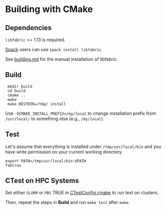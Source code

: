 # Building with CMake

## Dependencies

`libfabric` >= 1.13 is required.

[Spack](https://spack.io/) users can use `spack install libfabric`.

See [building.md](building.md) for the manual installation of libfabric.

## Build

     mkdir build
     cd build
     cmake .. 
     make
     make DESTDIR=/tmp/ install

 Use `-DCMAKE_INSTALL_PREFIX=/my/local` to change installation
prefix from `/usr/local/` to something else (e.g., `/my/local`).

## Test

Let's assume that everything is installed under `/tmp/usr/local/bin`
and you have *write* permission on your current working directory.

    export PATH=/tmp/usr/local/bin:$PATH
    fabtrun

## CTest on HPC Systems

Set either `SLURM` or `PBS` TRUE in [CTestConfig.cmake](../CTestConfig.cmake)
to run test on clusters.

Then, repeat the steps in **Build** and run `make test` after `make`.



